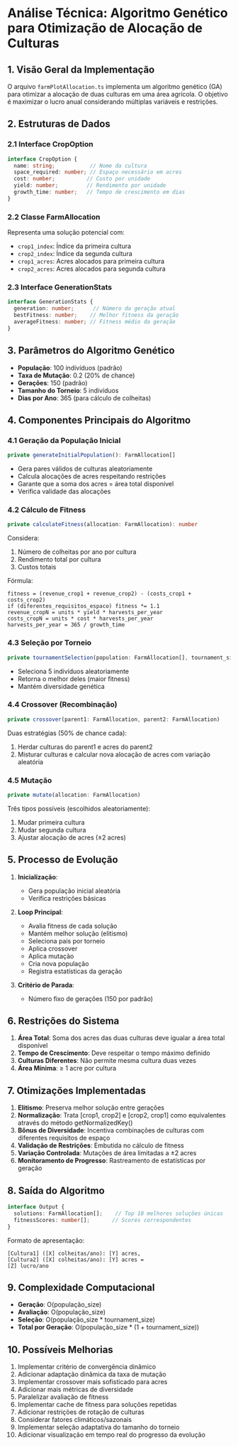 # Análise Técnica: Algoritmo Genético para Otimização de Alocação de Culturas

## 1. Visão Geral da Implementação

O arquivo `farmPlotAllocation.ts` implementa um algoritmo genético (GA) para otimizar a alocação de duas culturas em uma área agrícola. O objetivo é maximizar o lucro anual considerando múltiplas variáveis e restrições.

## 2. Estruturas de Dados

### 2.1 Interface CropOption
```typescript
interface CropOption {
  name: string;           // Nome da cultura
  space_required: number; // Espaço necessário em acres
  cost: number;          // Custo por unidade
  yield: number;         // Rendimento por unidade
  growth_time: number;   // Tempo de crescimento em dias
}
```

### 2.2 Classe FarmAllocation
Representa uma solução potencial com:
- `crop1_index`: Índice da primeira cultura
- `crop2_index`: Índice da segunda cultura
- `crop1_acres`: Acres alocados para primeira cultura
- `crop2_acres`: Acres alocados para segunda cultura

### 2.3 Interface GenerationStats
```typescript
interface GenerationStats {
  generation: number;      // Número da geração atual
  bestFitness: number;    // Melhor fitness da geração
  averageFitness: number; // Fitness médio da geração
}
```

## 3. Parâmetros do Algoritmo Genético

- **População**: 100 indivíduos (padrão)
- **Taxa de Mutação**: 0.2 (20% de chance)
- **Gerações**: 150 (padrão)
- **Tamanho do Torneio**: 5 indivíduos
- **Dias por Ano**: 365 (para cálculo de colheitas)

## 4. Componentes Principais do Algoritmo

### 4.1 Geração da População Inicial
```typescript
private generateInitialPopulation(): FarmAllocation[]
```
- Gera pares válidos de culturas aleatoriamente
- Calcula alocações de acres respeitando restrições
- Garante que a soma dos acres = área total disponível
- Verifica validade das alocações

### 4.2 Cálculo de Fitness
```typescript
private calculateFitness(allocation: FarmAllocation): number
```
Considera:
1. Número de colheitas por ano por cultura
2. Rendimento total por cultura
3. Custos totais

Fórmula:
```
fitness = (revenue_crop1 + revenue_crop2) - (costs_crop1 + costs_crop2)
if (diferentes_requisitos_espaco) fitness *= 1.1
revenue_cropN = units * yield * harvests_per_year
costs_cropN = units * cost * harvests_per_year
harvests_per_year = 365 / growth_time
```

### 4.3 Seleção por Torneio
```typescript
private tournamentSelection(population: FarmAllocation[], tournament_size: number = 5)
```
- Seleciona 5 indivíduos aleatoriamente
- Retorna o melhor deles (maior fitness)
- Mantém diversidade genética

### 4.4 Crossover (Recombinação)
```typescript
private crossover(parent1: FarmAllocation, parent2: FarmAllocation)
```
Duas estratégias (50% de chance cada):
1. Herdar culturas do parent1 e acres do parent2
2. Misturar culturas e calcular nova alocação de acres com variação aleatória

### 4.5 Mutação
```typescript
private mutate(allocation: FarmAllocation)
```
Três tipos possíveis (escolhidos aleatoriamente):
1. Mudar primeira cultura
2. Mudar segunda cultura
3. Ajustar alocação de acres (±2 acres)

## 5. Processo de Evolução

1. **Inicialização**:
   - Gera população inicial aleatória
   - Verifica restrições básicas

2. **Loop Principal**:
   - Avalia fitness de cada solução
   - Mantém melhor solução (elitismo)
   - Seleciona pais por torneio
   - Aplica crossover
   - Aplica mutação
   - Cria nova população
   - Registra estatísticas da geração

3. **Critério de Parada**:
   - Número fixo de gerações (150 por padrão)

## 6. Restrições do Sistema

1. **Área Total**: Soma dos acres das duas culturas deve igualar a área total disponível
2. **Tempo de Crescimento**: Deve respeitar o tempo máximo definido
3. **Culturas Diferentes**: Não permite mesma cultura duas vezes
4. **Área Mínima**: ≥ 1 acre por cultura

## 7. Otimizações Implementadas

1. **Elitismo**: Preserva melhor solução entre gerações
2. **Normalização**: Trata [crop1, crop2] e [crop2, crop1] como equivalentes através do método getNormalizedKey()
3. **Bônus de Diversidade**: Incentiva combinações de culturas com diferentes requisitos de espaço
4. **Validação de Restrições**: Embutida no cálculo de fitness
5. **Variação Controlada**: Mutações de área limitadas a ±2 acres
6. **Monitoramento de Progresso**: Rastreamento de estatísticas por geração

## 8. Saída do Algoritmo

```typescript
interface Output {
  solutions: FarmAllocation[];    // Top 10 melhores soluções únicas
  fitnessScores: number[];       // Scores correspondentes
}
```

Formato de apresentação:
```
[Cultura1] ([X] colheitas/ano): [Y] acres, 
[Cultura2] ([X] colheitas/ano): [Y] acres = 
[Z] lucro/ano
```

## 9. Complexidade Computacional

- **Geração**: O(população_size)
- **Avaliação**: O(população_size)
- **Seleção**: O(população_size * tournament_size)
- **Total por Geração**: O(população_size * (1 + tournament_size))

## 10. Possíveis Melhorias

1. Implementar critério de convergência dinâmico
2. Adicionar adaptação dinâmica da taxa de mutação
3. Implementar crossover mais sofisticado para acres
4. Adicionar mais métricas de diversidade
5. Paralelizar avaliação de fitness
6. Implementar cache de fitness para soluções repetidas
7. Adicionar restrições de rotação de culturas
8. Considerar fatores climáticos/sazonais
9. Implementar seleção adaptativa do tamanho do torneio
10. Adicionar visualização em tempo real do progresso da evolução
